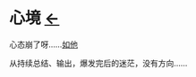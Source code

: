 # 心境  [←](../../../../Doc/Diary/index.md)

心态崩了呀……[如他](https://axetroy.github.io/#/post/187)

从持续总结、输出，爆发完后的迷茫，没有方向……
